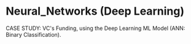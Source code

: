 # Neural_Networks (Deep Learning)
CASE STUDY: VC's Funding, using the Deep Learning ML Model (ANN: Binary Classification).
